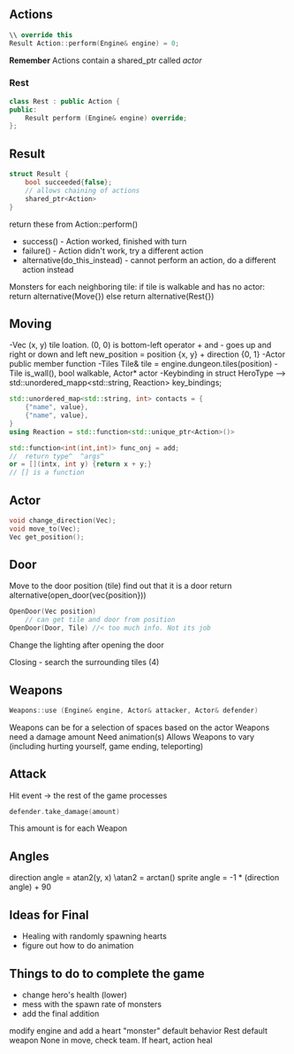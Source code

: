 

## Actions
```C++
\\ override this
Result Action::perform(Engine& engine) = 0;
```
**Remember** Actions contain a shared_ptr<Actor> called *actor*

### Rest
```C++
class Rest : public Action {
public:
    Result perform (Engine& engine) override;
};
```

## Result
```C++
struct Result {
    bool succeeded{false};
    // allows chaining of actions
    shared_ptr<Action>
}
```
return these from Action::perform()
- success() - Action worked, finished with turn
- failure() - Action didn't work, try a different action
- alternative(do_this_instead) - cannot perform an action, do a different action instead

Monsters
    for each neighboring tile:
        if tile is walkable and has no actor:
            return alternative(Move{})
        else
            return alternative(Rest{})

## Moving
-Vec
    (x, y) tile loation.
    (0, 0) is bottom-left
    operator + and - goes up and right or down and left
    new_position = position {x, y} + direction {0, 1}
-Actor
    public member function
-Tiles
    Tile& tile = engine.dungeon.tiles(position)
-Tile
    is_wall(), bool walkable, Actor* actor
-Keybinding
    in struct HeroType --> std::unordered_mapp<std::string, Reaction> key_bindings;

```C++
std::unordered_map<std::string, int> contacts = {
    {"name", value},
    {"name", value},
}
using Reaction = std::function<std::unique_ptr<Action>()>

std::function<int(int,int)> func_onj = add;
//  return type^  ^args^
or = [](intx, int y) {return x + y;}
// [] is a function
```


## Actor
```C++
void change_direction(Vec);
void move_to(Vec);
Vec get_position();
```

## Door
Move to the door position (tile)
find out that it is a door
return alternative(open_door(vec{position}))

```C++
OpenDoor(Vec position)
    // can get tile and door from position
OpenDoor(Door, Tile) //< too much info. Not its job
```
Change the lighting after opening the door

Closing - search the surrounding tiles (4)

## Weapons
```C++
Weapons::use (Engine& engine, Actor& attacker, Actor& defender)
```
Weapons can be for a selection of spaces based on the actor
Weapons need a damage amount
Need animation(s)
Allows Weapons to vary (including hurting yourself, game ending, teleporting)

## Attack
Hit event -> the rest of the game processes
```C++
defender.take_damage(amount)
```
This amount is for each Weapon


## Angles
direction angle = atan2(y, x) \\atan2 = arctan()
sprite angle = -1 * (direction angle) + 90

## Ideas for Final
- Healing with randomly spawning hearts
- figure out how to do animation

## Things to do to complete the game
- change hero's health (lower)
- mess with the spawn rate of monsters
- add the final addition

modify engine and add a heart "monster"
    default behavior Rest
    default weapon None
in move, check team. If heart, action heal
